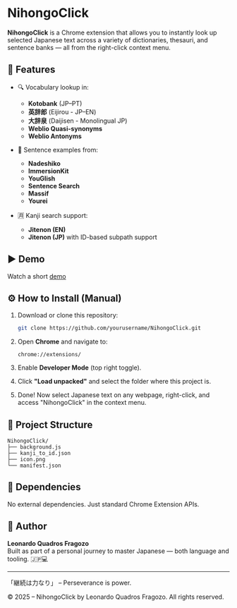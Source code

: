 # NihongoClick

**NihongoClick** is a Chrome extension that allows you to instantly look up selected Japanese text across a variety of dictionaries, thesauri, and sentence banks — all from the right-click context menu.

## 📌 Features

- 🔍 Vocabulary lookup in:
  - **Kotobank** (JP–PT)
  - **英辞郎** (Eijirou - JP–EN)
  - **大辞泉** (Daijisen - Monolingual JP)
  - **Weblio Quasi-synonyms**
  - **Weblio Antonyms**

- 💬 Sentence examples from:
  - **Nadeshiko**
  - **ImmersionKit**
  - **YouGlish**
  - **Sentence Search**
  - **Massif**
  - **Yourei**

- 🈷️ Kanji search support:
  - **Jitenon (EN)**
  - **Jitenon (JP)** with ID-based subpath support

## ▶️ Demo

Watch a short [demo](https://www.youtube.com/watch?v=6xpSOsKj_XQ)

## ⚙️ How to Install (Manual)

1. Download or clone this repository:
   ```bash
   git clone https://github.com/yourusername/NihongoClick.git
   ```

2. Open **Chrome** and navigate to:
   ```
   chrome://extensions/
   ```

3. Enable **Developer Mode** (top right toggle).

4. Click **"Load unpacked"** and select the folder where this project is.

5. Done! Now select Japanese text on any webpage, right-click, and access "NihongoClick" in the context menu.

## 📁 Project Structure

```
NihongoClick/
├── background.js
├── kanji_to_id.json
├── icon.png
└── manifest.json
```
## 🧩 Dependencies

No external dependencies. Just standard Chrome Extension APIs.

## 🧠 Author

**Leonardo Quadros Fragozo**  
Built as part of a personal journey to master Japanese — both language and tooling. 🇯🇵💻

---

「継続は力なり」 – Perseverance is power.

© 2025 – NihongoClick by Leonardo Quadros Fragozo. All rights reserved.

